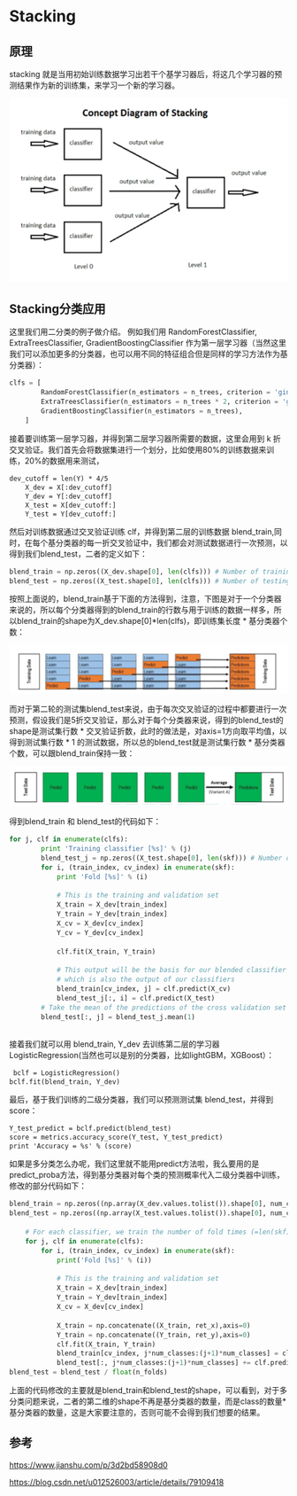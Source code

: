 # Stacking

## 原理

stacking 就是当用初始训练数据学习出若干个基学习器后，将这几个学习器的预测结果作为新的训练集，来学习一个新的学习器。


![image-20200430150603850](images/image-20200430150603850.png)



## Stacking分类应用

这里我们用二分类的例子做介绍。 例如我们用 RandomForestClassifier, ExtraTreesClassifier, GradientBoostingClassifier 作为第一层学习器（当然这里我们可以添加更多的分类器，也可以用不同的特征组合但是同样的学习方法作为基分类器）：

```python
clfs = [
        RandomForestClassifier(n_estimators = n_trees, criterion = 'gini'),
        ExtraTreesClassifier(n_estimators = n_trees * 2, criterion = 'gini'),
        GradientBoostingClassifier(n_estimators = n_trees),
    ]
```

接着要训练第一层学习器，并得到第二层学习器所需要的数据，这里会用到 k 折交叉验证。我们首先会将数据集进行一个划分，比如使用80%的训练数据来训练，20%的数据用来测试，

```
dev_cutoff = len(Y) * 4/5
    X_dev = X[:dev_cutoff]
    Y_dev = Y[:dev_cutoff]
    X_test = X[dev_cutoff:]
    Y_test = Y[dev_cutoff:]
```

然后对训练数据通过交叉验证训练 clf，并得到第二层的训练数据 blend_train,同时，在每个基分类器的每一折交叉验证中，我们都会对测试数据进行一次预测，以得到我们blend_test，二者的定义如下：

```python
blend_train = np.zeros((X_dev.shape[0], len(clfs))) # Number of training data x Number of classifiers
blend_test = np.zeros((X_test.shape[0], len(clfs))) # Number of testing data x Number of classifiers
```

按照上面说的，blend_train基于下面的方法得到，注意，下图是对于一个分类器来说的，所以每个分类器得到的blend_train的行数与用于训练的数据一样多，所以blend_train的shape为X_dev.shape[0]*len(clfs)，即训练集长度 * 基分类器个数：


![image-20200430150946784](images/image-20200430150946784.png)

而对于第二轮的测试集blend_test来说，由于每次交叉验证的过程中都要进行一次预测，假设我们是5折交叉验证，那么对于每个分类器来说，得到的blend_test的shape是测试集行数 * 交叉验证折数，此时的做法是，对axis=1方向取平均值，以得到测试集行数 * 1 的测试数据，所以总的blend_test就是测试集行数 * 基分类器个数，可以跟blend_train保持一致：


![image-20200430151036967](images/image-20200430151036967.png)

得到blend_train 和 blend_test的代码如下：

```python
for j, clf in enumerate(clfs):
        print 'Training classifier [%s]' % (j)
        blend_test_j = np.zeros((X_test.shape[0], len(skf))) # Number of testing data x Number of folds , we will take the mean of the predictions later
        for i, (train_index, cv_index) in enumerate(skf):
            print 'Fold [%s]' % (i)
            
            # This is the training and validation set
            X_train = X_dev[train_index]
            Y_train = Y_dev[train_index]
            X_cv = X_dev[cv_index]
            Y_cv = Y_dev[cv_index]
            
            clf.fit(X_train, Y_train)
            
            # This output will be the basis for our blended classifier to train against,
            # which is also the output of our classifiers
            blend_train[cv_index, j] = clf.predict(X_cv)
            blend_test_j[:, i] = clf.predict(X_test)
        # Take the mean of the predictions of the cross validation set
        blend_test[:, j] = blend_test_j.mean(1)
    
```

接着我们就可以用 blend_train, Y_dev 去训练第二层的学习器 LogisticRegression(当然也可以是别的分类器，比如lightGBM，XGBoost）：

```
 bclf = LogisticRegression()
bclf.fit(blend_train, Y_dev)
```

最后，基于我们训练的二级分类器，我们可以预测测试集 blend_test，并得到 score：

```
Y_test_predict = bclf.predict(blend_test)
score = metrics.accuracy_score(Y_test, Y_test_predict)
print 'Accuracy = %s' % (score)
```

如果是多分类怎么办呢，我们这里就不能用predict方法啦，我么要用的是predict_proba方法，得到基分类器对每个类的预测概率代入二级分类器中训练，修改的部分代码如下：

```python
blend_train = np.zeros((np.array(X_dev.values.tolist()).shape[0], num_classes*len(clfs)),dtype=np.float32)  # Number of training data x Number of classifiers
blend_test = np.zeros((np.array(X_test.values.tolist()).shape[0], num_classes*len(clfs)),dtype=np.float32)  # Number of testing data x Number of classifiers

    # For each classifier, we train the number of fold times (=len(skf))
    for j, clf in enumerate(clfs):
        for i, (train_index, cv_index) in enumerate(skf):
            print('Fold [%s]' % (i))

            # This is the training and validation set
            X_train = X_dev[train_index]
            Y_train = Y_dev[train_index]
            X_cv = X_dev[cv_index]

            X_train = np.concatenate((X_train, ret_x),axis=0)
            Y_train = np.concatenate((Y_train, ret_y),axis=0)
            clf.fit(X_train, Y_train)
            blend_train[cv_index, j*num_classes:(j+1)*num_classes] = clf.predict_proba(X_cv)
            blend_test[:, j*num_classes:(j+1)*num_classes] += clf.predict_proba(X_test)
blend_test = blend_test / float(n_folds)
```

上面的代码修改的主要就是blend_train和blend_test的shape，可以看到，对于多分类问题来说，二者的第二维的shape不再是基分类器的数量，而是class的数量*基分类器的数量，这是大家要注意的，否则可能不会得到我们想要的结果。

## 参考

https://www.jianshu.com/p/3d2bd58908d0

https://blog.csdn.net/u012526003/article/details/79109418